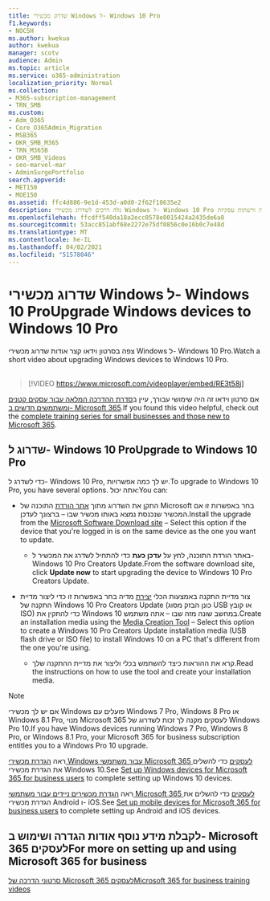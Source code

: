 ```yaml
---
title: שדרוג מכשירי Windows ל- Windows 10 Pro
f1.keywords:
- NOCSH
ms.author: kwekua
author: kwekua
manager: scotv
audience: Admin
ms.topic: article
ms.service: o365-administration
localization_priority: Normal
ms.collection:
- M365-subscription-management
- TRN_SMB
ms.custom:
- Adm_O365
- Core_O365Admin_Migration
- MSB365
- OKR_SMB_M365
- TRN_M365B
- OKR_SMB_Videos
- seo-marvel-mar
- AdminSurgePortfolio
search.appverid:
- MET150
- MOE150
ms.assetid: ffc4d886-9e1d-453d-a0d0-2f62f18635e2
description: גלה דרכים לשדרוג מכשירי Windows ל- Windows 10 Pro כדי להשתמש בתכונות מתקדמות יותר של אבטחה ורשתות עסקיות.
ms.openlocfilehash: ffcdff540da18a2ecc0578e8015424a2435de6a8
ms.sourcegitcommit: 53acc851abf68e2272e75df0856c0e16b0c7e48d
ms.translationtype: MT
ms.contentlocale: he-IL
ms.lasthandoff: 04/02/2021
ms.locfileid: "51578046"
---
```

# <a name="upgrade-windows-devices-to-windows-10-pro"></a><span data-ttu-id="7cc65-103">שדרוג מכשירי Windows ל- Windows 10 Pro</span><span class="sxs-lookup"><span data-stu-id="7cc65-103">Upgrade Windows devices to Windows 10 Pro</span></span>

<span data-ttu-id="7cc65-104">צפה בסרטון וידאו קצר אודות שדרוג מכשירי Windows ל- Windows 10 Pro.</span><span class="sxs-lookup"><span data-stu-id="7cc65-104">Watch a short video about upgrading Windows devices to Windows 10 Pro.</span></span><br><br>

> [!VIDEO https://www.microsoft.com/videoplayer/embed/RE3t58j] 

<span data-ttu-id="7cc65-105">אם סרטון וידאו זה היה שימושי עבורך, עיין ב[סדרת ההדרכה המלאה עבור עסקים קטנים ומשתמשים חדשים ב- Microsoft 365](https://support.microsoft.com/office/6ab4bbcd-79cf-4000-a0bd-d42ce4d12816).</span><span class="sxs-lookup"><span data-stu-id="7cc65-105">If you found this video helpful, check out the [complete training series for small businesses and those new to Microsoft 365](https://support.microsoft.com/office/6ab4bbcd-79cf-4000-a0bd-d42ce4d12816).</span></span>

## <a name="upgrade-to-windows-10-pro"></a><span data-ttu-id="7cc65-106">שדרוג ל- Windows 10 Pro</span><span class="sxs-lookup"><span data-stu-id="7cc65-106">Upgrade to Windows 10 Pro</span></span>
  
<span data-ttu-id="7cc65-107">כדי לשדרג ל- Windows 10 Pro, יש לך כמה אפשרויות.</span><span class="sxs-lookup"><span data-stu-id="7cc65-107">To upgrade to Windows 10 Pro, you have several options.</span></span> <span data-ttu-id="7cc65-108">אתה יכול:</span><span class="sxs-lookup"><span data-stu-id="7cc65-108">You can:</span></span>
    
- <span data-ttu-id="7cc65-109">התקן את השדרוג מתוך [אתר הורדת](https://go.microsoft.com/fwlink/?LinkID=836951 ) התוכנה של Microsoft בחר באפשרות זו אם המכשיר שנכנסת נמצא באותו מכשיר שבו &ndash; ברצונך לעדכן.</span><span class="sxs-lookup"><span data-stu-id="7cc65-109">Install the upgrade from the [Microsoft Software Download site](https://go.microsoft.com/fwlink/?LinkID=836951 ) &ndash; Select this option if the device that you're logged in is on the same device as the one you want to update.</span></span> 

    - <span data-ttu-id="7cc65-110">באתר הורדת התוכנה, לחץ על **עדכן כעת** כדי להתחיל לשדרג את המכשיר ל- Windows 10 Pro Creators Update.</span><span class="sxs-lookup"><span data-stu-id="7cc65-110">From the software download site, click **Update now** to start upgrading the device to Windows 10 Pro Creators Update.</span></span> 
    
- <span data-ttu-id="7cc65-111">צור מדיית התקנה באמצעות הכלי [יצירת](https://go.microsoft.com/fwlink/?LinkID=836960) מדיה בחר באפשרות זו כדי ליצור מדיית התקנה של Windows 10 Pro Creators Update (כונן הבזק מסוג USB או קובץ ISO) כדי להתקין את Windows 10 במחשב שונה מזה שבו &ndash; אתה משתמש.</span><span class="sxs-lookup"><span data-stu-id="7cc65-111">Create an installation media using the [Media Creation Tool](https://go.microsoft.com/fwlink/?LinkID=836960) &ndash; Select this option to create a Windows 10 Pro Creators Update installation media (USB flash drive or ISO file) to install Windows 10 on a PC that's different from the one you're using.</span></span>

    - <span data-ttu-id="7cc65-112">קרא את ההוראות כיצד להשתמש בכלי וליצור את מדיית ההתקנה שלך.</span><span class="sxs-lookup"><span data-stu-id="7cc65-112">Read the instructions on how to use the tool and create your installation media.</span></span> 

> [!NOTE]
> <span data-ttu-id="7cc65-113">אם יש לך מכשירי Windows פועלים עם Windows 7 Pro, Windows 8 Pro או Windows 8.1 Pro, מנוי Microsoft 365 לעסקים מקנה לך זכות לשדרוג של Windows Pro 10.</span><span class="sxs-lookup"><span data-stu-id="7cc65-113">If you have Windows devices running Windows 7 Pro, Windows 8 Pro, or Windows 8.1 Pro, your Microsoft 365 for business subscription entitles you to a Windows Pro 10 upgrade.</span></span>
    
<span data-ttu-id="7cc65-114">ראה [הגדרת מכשירי Windows עבור משתמשי Microsoft 365 לעסקים](set-up-windows-devices.md) כדי להשלים את הגדרת מכשירי Windows 10.</span><span class="sxs-lookup"><span data-stu-id="7cc65-114">See [Set up Windows devices for Microsoft 365 for business users](set-up-windows-devices.md) to complete setting up Windows 10 devices.</span></span> 
  
<span data-ttu-id="7cc65-115">ראה [הגדרת מכשירים ניידים עבור משתמשי Microsoft 365 לעסקים](set-up-mobile-devices.md) כדי להשלים את הגדרת מכשירי Android ו- iOS.</span><span class="sxs-lookup"><span data-stu-id="7cc65-115">See [Set up mobile devices for Microsoft 365 for business users](set-up-mobile-devices.md) to complete setting up Android and iOS devices.</span></span> 
  
## <a name="for-more-on-setting-up-and-using-microsoft-365-for-business"></a><span data-ttu-id="7cc65-116">לקבלת מידע נוסף אודות הגדרה ושימוש ב- Microsoft 365 לעסקים</span><span class="sxs-lookup"><span data-stu-id="7cc65-116">For more on setting up and using Microsoft 365 for business</span></span>

[<span data-ttu-id="7cc65-117">סרטוני הדרכה של Microsoft 365 לעסקים</span><span class="sxs-lookup"><span data-stu-id="7cc65-117">Microsoft 365 for business training videos</span></span>](https://support.microsoft.com/office/6ab4bbcd-79cf-4000-a0bd-d42ce4d12816)

